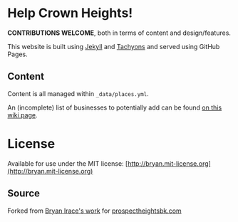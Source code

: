 # Help Crown Heights!

**CONTRIBUTIONS WELCOME**, both in terms of content and design/features.

This website is built using [Jekyll](https://jekyllrb.com) and [Tachyons](http://tachyons.io) and served using GitHub Pages.

## Content

Content is all managed within `_data/places.yml`.

An (incomplete) list of businesses to potentially add can be found [on this wiki page](https://github.com/nt591/prospectheightsbk.com/wiki).

# License

Available for use under the MIT license: [http://bryan.mit-license.org](http://bryan.mit-license.org)

## Source

Forked from [Bryan Irace's work](https://github.com/irace/prospectheightsbk.com) for [prospectheightsbk.com](prospectheightsbk.com)